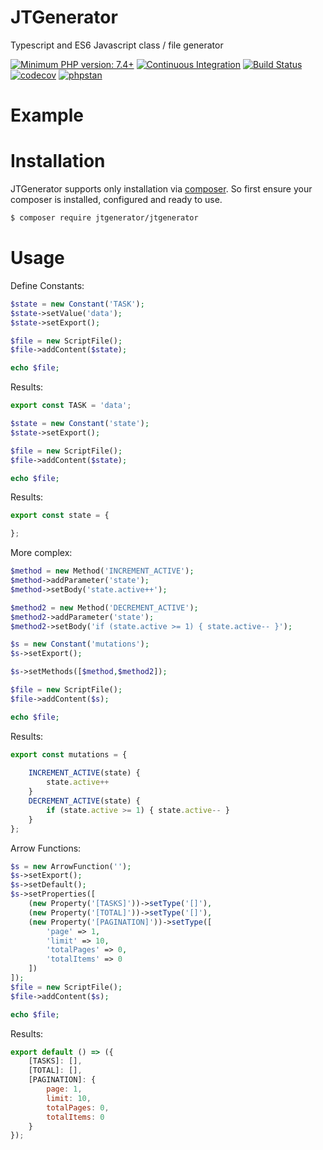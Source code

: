 # JTGenerator
Typescript and ES6 Javascript class / file generator

[![Minimum PHP version: 7.4+](https://img.shields.io/badge/php-7.4%2B-blue.svg)](https://packagist.org/packages/jtgenerator/jtgenerator)
[![Continuous Integration](https://github.com/BKlemm/JTGenerator/workflows/PHP%20Composer/badge.svg)](https://github.com/BKlemm/JTGenerator/actions)
[![Build Status](https://travis-ci.org/BKlemm/JTGenerator.svg?branch=master)](https://travis-ci.org/BKlemm/JTGenerator)
[![codecov](https://codecov.io/gh/BKlemm/JTGenerator/branch/master/graph/badge.svg)](https://codecov.io/gh/BKlemm/JTGenerator)
[![phpstan](https://img.shields.io/badge/PHPStan-level%207-brightgreen.svg?style=flat)](https://img.shields.io/badge/PHPStan-level%203-brightgreen.svg?style=flat)

# Example

# Installation

JTGenerator supports only installation via [composer](https://getcomposer.org). So first ensure your composer is installed, configured and ready to use.

```bash
$ composer require jtgenerator/jtgenerator
```

# Usage
Define Constants:
```php
$state = new Constant('TASK');
$state->setValue('data');
$state->setExport();

$file = new ScriptFile();
$file->addContent($state);

echo $file;
```

Results:
```javascript
export const TASK = 'data';
```

```php
$state = new Constant('state');
$state->setExport();

$file = new ScriptFile();
$file->addContent($state);

echo $file;
```

Results:
```javascript
export const state = {

};
```

More complex:
```php
$method = new Method('INCREMENT_ACTIVE');
$method->addParameter('state');
$method->setBody('state.active++');

$method2 = new Method('DECREMENT_ACTIVE');
$method2->addParameter('state');
$method2->setBody('if (state.active >= 1) { state.active-- }');

$s = new Constant('mutations');
$s->setExport();

$s->setMethods([$method,$method2]);

$file = new ScriptFile();
$file->addContent($s);

echo $file;
```

Results:
```javascript
export const mutations = {
        
    INCREMENT_ACTIVE(state) {
        state.active++
    }
    DECREMENT_ACTIVE(state) {
        if (state.active >= 1) { state.active-- }
    }
};
```

Arrow Functions:

```php
$s = new ArrowFunction('');
$s->setExport();
$s->setDefault();
$s->setProperties([
    (new Property('[TASKS]'))->setType('[]'),
    (new Property('[TOTAL]'))->setType('[]'),
    (new Property('[PAGINATION]'))->setType([
        'page' => 1,
        'limit' => 10,
        'totalPages' => 0,
        'totalItems' => 0
    ])
]);
$file = new ScriptFile();
$file->addContent($s);

echo $file;
```

Results:
```javascript
export default () => ({
    [TASKS]: [],
    [TOTAL]: [],
    [PAGINATION]: {
        page: 1,
        limit: 10,
        totalPages: 0,
        totalItems: 0
    }
});
```




